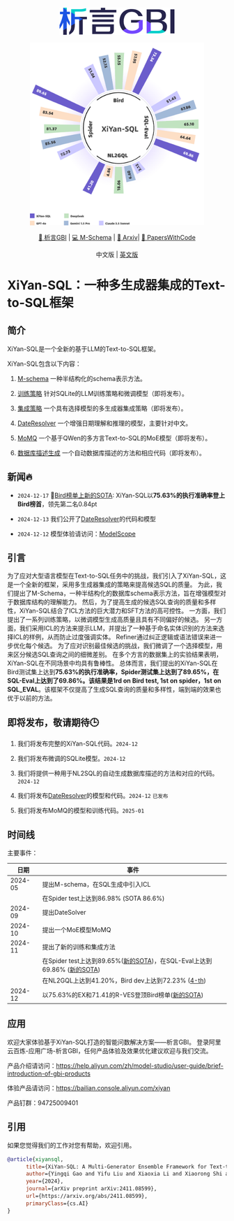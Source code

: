 <p align="center">
  <img src="https://raw.githubusercontent.com/XGenerationLab/XiYan-SQL/main/xiyanGBI.png" alt="image" />
</p>

<p align="center">
  <img src="https://raw.githubusercontent.com/XGenerationLab/XiYan-SQL/refs/heads/main/xiyansql.png" alt="image" width="400"/>
</p>


<div align="center">
  
[🤗 析言GBI](https://bailian.console.aliyun.com/xiyan) | 
[💻 M-Schema](https://github.com/XGenerationLab/M-Schema) | 
[📖 Arxiv](https://arxiv.org/abs/2411.08599)| 
[📄 PapersWithCode](https://paperswithcode.com/paper/xiyan-sql-a-multi-generator-ensemble)

</div>

<div align="center">

中文版 |
[英文版](https://github.com/XGenerationLab/XiYan-SQL/blob/main/README.md)

</div>

# XiYan-SQL：一种多生成器集成的Text-to-SQL框架

## 简介
XiYan-SQL是一个全新的基于LLM的Text-to-SQL框架。

XiYan-SQL包含以下内容：

1. [M-schema](https://github.com/XGenerationLab/M-Schema) 一种半结构化的schema表示方法。

2. [训练策略](https://github.com/XGenerationLab/XiYan-SQLite) 针对SQLite的LLM训练策略和微调模型（即将发布）。

3. [集成策略](https://github.com/XGenerationLab/XiYan-Selection) 一个具有选择模型的多生成器集成策略（即将发布）。

4. [DateResolver](https://github.com/XGenerationLab/XiYan-DateResolver) 一个增强日期理解和推理的模型，主要针对中文。

5. [MoMQ](https://github.com/XGenerationLab/MoMQ) 一个基于QWen的多方言Text-to-SQL的MoE模型（即将发布）。

6. [数据库描述生成](https://github.com/XGenerationLab/XiYan-DBDescGen) 一个自动数据库描述的方法和相应代码（即将发布）。

## 新闻🔥

+ `2024-12-17` 🌟[Bird榜单上新的SOTA](https://bird-bench.github.io/): XiYan-SQL以**75.63%**的执行准确率登上Bird**榜首**，领先第二名0.84pt

+ `2024-12-13` 我们公开了[DateResolver](https://github.com/XGenerationLab/XiYan-DateResolver)的代码和模型

+ `2024-12-12` 模型体验请访问：[ModelScope](https://modelscope.cn/studios/sherlin/XiYan-Qwen2.5-Coder-32B-Instruct-1129)

## 引言
为了应对大型语言模型在Text-to-SQL任务中的挑战，我们引入了XiYan-SQL，这是一个全新的框架，采用多生成器集成的策略来提高候选SQL的质量。
为此，我们提出了M-Schema，一种半结构化的数据库schema表示方法，旨在增强模型对于数据库结构的理解能力。
然后，为了提高生成的候选SQL查询的质量和多样性，XiYan-SQL结合了ICL方法的巨大潜力和SFT方法的高可控性。
一方面，我们提出了一系列训练策略，以微调模型生成高质量且具有不同偏好的候选。
另一方面，我们采用ICL的方法来提示LLM，并提出了一种基于命名实体识别的方法来选择ICL的样例，从而防止过度强调实体。
Refiner通过纠正逻辑或语法错误来进一步优化每个候选。
为了应对识别最佳候选的挑战，我们微调了一个选择模型，用来区分候选SQL查询之间的细微差别。
在多个方言的数据集上的实验结果表明，XiYan-SQL在不同场景中均具有鲁棒性。
总体而言，我们提出的XiYan-SQL在Bird测试集上达到**75.63%**的执行准确率，Spider测试集上达到了89.65%，在SQL-Eval上达到了69.86%。该结果是**1rd on Bird test, 1st on spider，1st on SQL_EVAL**。该框架不仅提高了生成SQL查询的质量和多样性，端到端的效果也优于以前的方法。

## 即将发布，敬请期待🕒
1. 我们将发布完整的XiYan-SQL代码。`2024-12`

2. 我们将发布微调的SQLite模型。`2024-12`

3. 我们将提供一种用于NL2SQL的自动生成数据库描述的方法和对应的代码。`2024-12`

4. 我们将发布[DateResolver](https://github.com/XGenerationLab/XiYan-DateResolver)的模型和代码。`2024-12` `已发布`

5. 我们将发布MoMQ的模型和训练代码。`2025-01` 

## 时间线
主要事件：

| 日期    | 事件   |
|----------|-------------------------------------------------------------------------------------------------------------------------------------------------------------------|
| 2024-05  | 提出M-schema，在SQL生成中引入ICL   |
|          | 在Spider test上达到86.98% (SOTA 86.6%) |
| 2024-09  | 提出DateSolver                      |
| 2024-10  | 提出一个MoE模型MoMQ   |
| 2024-11  | 提出了新的训练和集成方法 |
|          | 在Spider test上达到89.65%([新的SOTA](https://paperswithcode.com/sota/text-to-sql-on-spider))，在SQL-Eval上达到69.86% ([新的SOTA](https://paperswithcode.com/sota/text-to-sql-on-sql-eval-1))                                                                     |
|          | 在NL2GQL上达到41.20%，Bird dev上达到72.23% ([4-th](https://paperswithcode.com/sota/text-to-sql-on-bird-big-bench-for-large-scale))  |
| 2024-12  | 以75.63%的EX和71.41的R-VES登顶Bird榜单([新的SOTA](https://bird-bench.github.io/))

## 应用
欢迎大家体验基于XiYan-SQL打造的智能问数解决方案——析言GBI。
登录阿里云百炼-应用广场-析言GBI，任何产品体验及效果优化建议欢迎与我们交流。

产品介绍请访问：https://help.aliyun.com/zh/model-studio/user-guide/brief-introduction-of-gbi-products

体验产品请访问：https://bailian.console.aliyun.com/xiyan

产品钉群：94725009401

## 引用
如果您觉得我们的工作对您有帮助，欢迎引用。
```bibtex
@article{xiyansql,
      title={XiYan-SQL: A Multi-Generator Ensemble Framework for Text-to-SQL}, 
      author={Yingqi Gao and Yifu Liu and Xiaoxia Li and Xiaorong Shi and Yin Zhu and Yiming Wang and Shiqi Li and Wei Li and Yuntao Hong and Zhiling Luo and Jinyang Gao and Liyu Mou and Yu Li},
      year={2024},
      journal={arXiv preprint arXiv:2411.08599},
      url={https://arxiv.org/abs/2411.08599},
      primaryClass={cs.AI}
}
```
